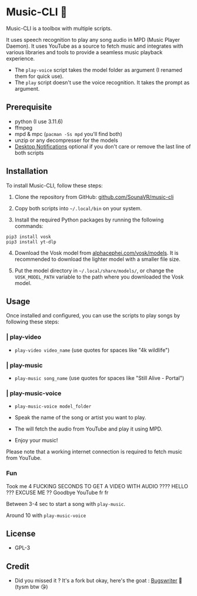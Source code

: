 # Music-CLI 🎹

Music-CLI is a toolbox with multiple scripts.

It uses speech recognition to play any song audio in MPD (Music Player Daemon). It uses YouTube as a source to fetch music and integrates with various libraries and tools to provide a seamless music playback experience.

- The `play-voice` script takes the model folder as argument (I renamed them for quick use).
- The `play` script doesn't use the voice recognition. It takes the prompt as argument.

## Prerequisite
- python (I use 3.11.6)
- ffmpeg
- mpd & mpc (`pacman -Ss mpd` you'll find both)
- unzip or any decompresser for the models
- [Desktop Notifications](https://wiki.archlinux.org/title/Desktop_notifications)
optional if you don't care or remove the last line of both scripts

## Installation

To install Music-CLI, follow these steps:

1. Clone the repository from GitHub: [github.com/SounaVR/music-cli](https://github.com/SounaVR/music-cli)

2. Copy both scripts into `~/.local/bin` on your system.

3. Install the required Python packages by running the following commands:

```
pip3 install vosk
pip3 install yt-dlp
```

4. Download the Vosk model from [alphacephei.com/vosk/models](https://alphacephei.com/vosk/models). It is recommended to download the lighter model with a smaller file size.

5. Put the model directory in `~/.local/share/models/`, or change the `VOSK_MODEL_PATH` variable to the path where you downloaded the Vosk model.

## Usage

Once installed and configured, you can use the scripts to play songs by following these steps:

### | play-video
- `play-video video_name` (use quotes for spaces like "4k wildlife")

### | play-music

- `play-music song_name` (use quotes for spaces like "Still Alive - Portal")

### | play-music-voice

- `play-music-voice model_folder`

- Speak the name of the song or artist you want to play.

- The will fetch the audio from YouTube and play it using MPD.

- Enjoy your music!

Please note that a working internet connection is required to fetch music from YouTube.

### Fun
Took me 4 FUCKING SECONDS TO GET A VIDEO WITH AUDIO ???? HELLO ??? EXCUSE ME ??
Goodbye YouTube fr fr

Between 3-4 sec to start a song with `play-music`.

Around 10 with `play-music-voice`

## License
- GPL-3

## Credit
- Did you missed it ? It's a fork but okay, here's the goat : [Bugswriter](https://github.com/Bugswriter/music_fairy) 🥇 (tysm btw 😘)
